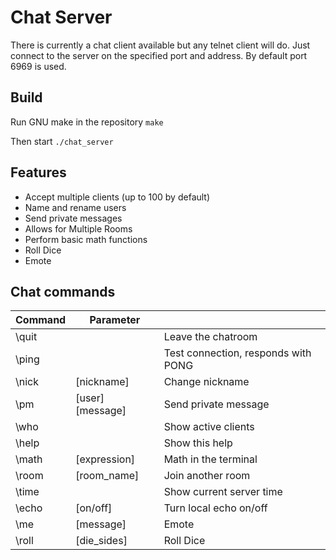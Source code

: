 Chat Server
=

There is currently a chat client available but any telnet client will do. Just connect to the server on the specified port and address. By default port 6969 is used.

## Build
Run GNU make in the repository
`make`

Then start
`./chat_server`

## Features
* Accept multiple clients (up to 100 by default)
* Name and rename users
* Send private messages
* Allows for Multiple Rooms
* Perform basic math functions
* Roll Dice
* Emote

## Chat commands

| Command       | Parameter             |                                     |
| ------------- | --------------------- | ----------------------------------- |
| \quit         |                       | Leave the chatroom                  |
| \ping         |                       | Test connection, responds with PONG |
| \nick         | [nickname]            | Change nickname                     |
| \pm           | [user] [message]      | Send private message                |
| \who          |                       | Show active clients                 |
| \help         |                       | Show this help                      |
| \math         | [expression]          | Math in the terminal                |
| \room         | [room_name]           | Join another room                   |
| \time         |                       | Show current server time            |
| \echo         | [on/off]              | Turn local echo on/off              |
| \me           | [message]             | Emote                               |
| \roll         | [die_sides]           | Roll Dice                           |
